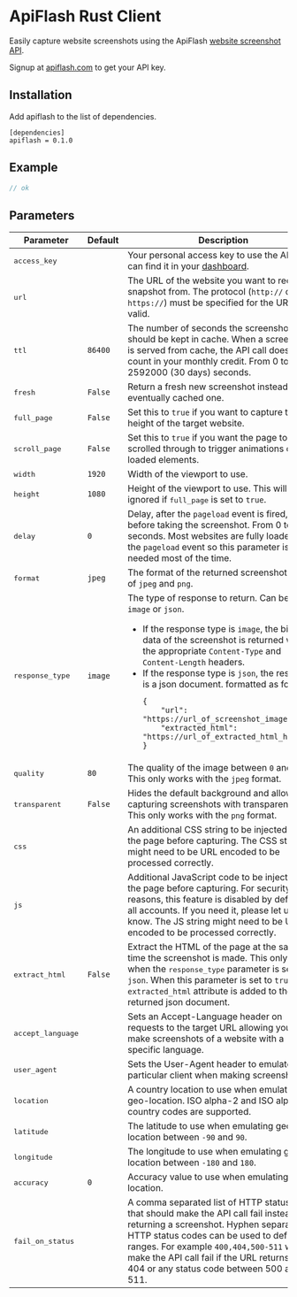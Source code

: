 # ApiFlash Rust Client

Easily capture website screenshots using the ApiFlash [website screenshot API](https://apiflash.com). 

Signup at [apiflash.com](https://apiflash.com) to get your API key.

## Installation

Add apiflash to the list of dependencies.
```
[dependencies]
apiflash = 0.1.0
```

## Example

```rust
// ok
```

## Parameters

<table>
    <thead><tr><th>Parameter</th><th>Default</th><th>Description</th></tr></thead>
    <tbody>
        <tr>
            <td><kbd>access_key </kbd></td>
            <td></td>
            <td>Your personal access key to use the API. You can find it in your <a href="/dashboard/access_keys">dashboard</a>.</td>
        </tr>
        <tr>
            <td><kbd>url </kbd></td>
            <td></td>
            <td>The URL of the website you want to request a snapshot from. <span class="text-muted">The protocol (<code>http://</code> or <code>https://</code>) must be specified for the URL to be valid.</span></td>
        </tr>
        <tr>
            <td><kbd>ttl </kbd></td>
            <td><code>86400</code></td>
            <td>The number of seconds the screenshot should be kept in cache. When a screenshot is served from cache, the API call doesn't count in your monthly credit. From 0 to 2592000 <span class="text-muted">(30 days)</span> seconds.</td>
        </tr>
        <tr>
            <td><kbd>fresh </kbd></td>
            <td><code>False</code></td>
            <td>Return a fresh new screenshot instead of the eventually cached one.</td>
        </tr>
        <tr>
            <td><kbd>full_page </kbd></td>
            <td><code>False</code></td>
            <td>Set this to <code>true</code> if you want to capture the full height of the target website.</td>
        </tr>
        <tr>
            <td><kbd>scroll_page </kbd></td>
            <td><code>False</code></td>
            <td>Set this to <code>true</code> if you want the page to be scrolled through to trigger animations or lazy loaded elements.</td>
        </tr>
        <tr>
            <td><kbd>width </kbd></td>
            <td><code>1920</code></td>
            <td>Width of the viewport to use.</td>
        </tr>
        <tr>
            <td><kbd>height </kbd></td>
            <td><code>1080</code></td>
            <td>Height of the viewport to use. <span class="text-muted">This will be ignored if <kbd>full_page</kbd> is set to <code>true</code>.</span></td>
        </tr>
        <tr>
            <td><kbd>delay </kbd></td>
            <td><code>0</code></td>
            <td>Delay, after the <code>pageload</code> event is fired, to wait before taking the screenshot. From 0 to 10 seconds. <span class="text-muted">Most websites are fully loaded after the <code>pageload</code> event so this parameter is not needed most of the time.</span></td>
        </tr>
        <tr>
            <td><kbd>format </kbd></td>
            <td><code>jpeg</code></td>
            <td>The format of the returned screenshot. One of <code>jpeg</code> and <code>png</code>.</td>
        </tr>
        <tr>
            <td><kbd>response_type </kbd></td>
            <td><code>image</code></td>
            <td>
The type of response to return. Can be either <code>image</code> or <code>json</code>. <br/>
<span class="text-muted"><ul class="mt-2 mb-0"><li>If the response type is <code>image</code>, the binary data of the
screenshot is returned with the appropriate <code>Content-Type</code> and <code>Content-Length</code> headers.</li>
<li>If the response type is <code>json</code>, the response is a json document<span class="d-lg-none">.</span>
<span class="d-none d-lg-inline">formatted as follows:
<pre class="border rounded mt-2 mb-0"><code class="json">{
    "url": "https://url_of_screenshot_image...",
    "extracted_html": "https://url_of_extracted_html_here..."
}</code></pre></span></li></ul></span></td>
        </tr>
        <tr>
            <td><kbd>quality </kbd></td>
            <td><code>80</code></td>
            <td>The quality of the image between <code>0</code> and <code>100</code>. This only works with the <code>jpeg</code> format.</td>
        </tr>
        <tr>
            <td><kbd>transparent </kbd></td>
            <td><code>False</code></td>
            <td>Hides the default background and allows capturing screenshots with transparency. This only works with the <code>png</code> format.</td>
        </tr>
        <tr>
            <td><kbd>css </kbd></td>
            <td></td>
            <td>An additional CSS string to be injected into the page before capturing. <span class="text-muted">The CSS string might need to be URL encoded to be processed correctly.</span></td>
        </tr>
        <tr>
            <td><kbd>js </kbd></td>
            <td></td>
            <td>Additional JavaScript code to be injected into the page before capturing. For security reasons, this feature is disabled by default for all accounts. If you need it, please let us know. <span class="text-muted">The JS string might need to be URL encoded to be processed correctly.</span></td>
        </tr>
        <tr>
            <td><kbd>extract_html </kbd></td>
            <td><code>False</code></td>
            <td>Extract the HTML of the page at the same time the screenshot is made. This only works when the <kbd>response_type</kbd> parameter is set to <code>json</code>. When this parameter is set to <code>true</code>, an <code>extracted_html</code> attribute is added to the returned json document.</td>
        </tr>
        <tr>
            <td><kbd>accept_language </kbd></td>
            <td></td>
            <td>Sets an Accept-Language header on requests to the target URL allowing you to make screenshots of a website with a specific language.</td>
        </tr>
        <tr>
            <td><kbd>user_agent </kbd></td>
            <td></td>
            <td>Sets the User-Agent header to emulate a particular client when making screenshots.</td>
        </tr>
        <tr>
            <td><kbd>location </kbd></td>
            <td></td>
            <td>A country location to use when emulating geo-location. ISO alpha-2 and ISO alpha-3 country codes are supported.</td>
        </tr>
        <tr>
            <td><kbd>latitude </kbd></td>
            <td></td>
            <td>The latitude to use when emulating geo-location between <code>-90</code> and <code>90</code>.</td>
        </tr>
        <tr>
            <td><kbd>longitude </kbd></td>
            <td></td>
            <td>The longitude to use when emulating geo-location between <code>-180</code> and <code>180</code>.</td>
        </tr>
        <tr>
            <td><kbd>accuracy </kbd></td>
            <td><code>0</code></td>
            <td>Accuracy value to use when emulating geo-location.</td>
        </tr>
        <tr>
            <td><kbd>fail_on_status </kbd></td>
            <td></td>
            <td>A comma separated list of HTTP status codes that should make the API call fail instead of returning a screenshot. <span class="text-muted">Hyphen separated HTTP status codes can be used to define ranges. For example <code>400,404,500-511</code> would make the API call fail if the URL returns 400, 404 or any status code between 500 and 511.</span></td>
        </tr>
    </tbody>
</table>

